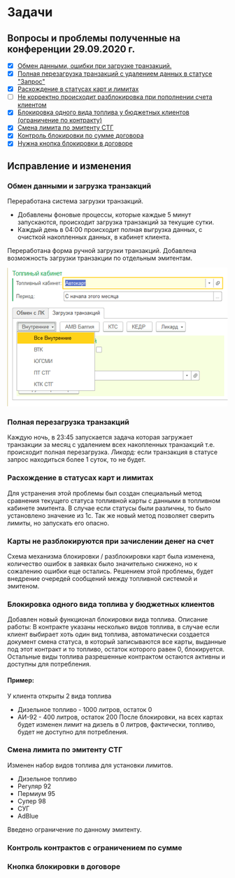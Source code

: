 # Задачи
## Вопросы и проблемы полученные на конференции 29.09.2020 г.
- [X] [Обмен данными, ошибки при загрузке транзакций.](#Обмен-данными-и-загрузка-транзакций)
- [X] [Полная перезагрузка транзакций с удалением данных в статусе "Запрос"](#Полная-перезагрузка-транзакций)
- [X] [Расхождение в статусах карт и лимитах](#Расхождение-в-статусах-карт-и-лимитах)
- [ ] [Не корректно происходит разблокировка при пополнении счета клиентом](#Карты-не-разблокируются-при-зачислении-денег-на-счет)
- [X] [Блокировка одного вида топлива у бюджетных клиентов (ограничение по контракту)](#Блокировка-одного-вида-топлива-у-бюджетных-клиентов)
- [X] [Смена лимита по эмитенту СТГ](#Смена-лимита-по-эмитенту-СТГ)
- [X] [Контроль блокировки по сумме договора](#Контроль-контрактов-с-ограничением-по-сумме)
- [X] [Нужна кнопка блокировки в договоре](#Кнопка-блокировки-в-договоре)

## Исправление и изменения
### Обмен данными и загрузка транзакций
Переработана система загрузки транзакций.
- Добавлены фоновые процессы, которые каждые 5 минут запускаются, происходит загрузка транзакций за текущие сутки.
- Каждый день в 04:00 происходит полная выгрузка данных, с очисткой накопленных данных, в кабинет клиента.

Переработана форма ручной загрузки транзакций.
Добавлена возможность загрузки транзакции по отдельным эмитентам.

![Изменения на форме](./src/getTrans.png)

### Полная перезагрузка транзакций
Каждую ночь, в 23:45 запускается задача которая загружает транзакции за месяц с удалением всех накопленных транзакций т.е. происходит полная перезагрузка. *Ликард:* если транзакция в статусе запрос находиться более 1 суток, то не будет.

### Расхождение в статусах карт и лимитах
Для устранения этой проблемы был создан специальный метод сравнения текущего статуса топливной карты с данными в топливном кабинете эмитента. В случае если статусы были различны, то было установлено значение из 1с.
Так же новый метод позволяет сверить лимиты, но запускать его опасно.

### Карты не разблокируются при зачислении денег на счет
Схема механизма блокировки / разблокировки карт была изменена, количество ошибок в заявках было значительно снижено, но к сожалению ошибки еще остались.
Решением этой проблемы, будет внедрение очередей сообщений между топливной системой и эмитеном.

### Блокировка одного вида топлива у бюджетных клиентов
Добавлен новый функционал блокировки вида топлива.
Описание работы:
В контракте указаны несколько видов топлива, в случае если клиент выбирает хоть один вид топлива, автоматически создается документ смена статуса, в который записываются все карты, выданные под этот контракт и то топливо, остаток которого равен 0, блокируется. Остальные виды топлива разрешенные контрактом остаются активны и доступны для потребления.

#### Пример:
У клиента открыты 2 вида топлива
- Дизельное топливо - 1000 литров, остаток 0
- АИ-92 - 400 литров, остаток 200
После блокировки, на всех картах будет изменен лимит на дизель в 0 литров, фактически, топливо, будет не доступно для потребления.

### Смена лимита по эмитенту СТГ
Изменен набор видов топлива для установки лимитов.
- Дизельное топливо
- Регуляр 92
- Пермиум 95
- Супер 98
- СУГ
- AdBlue

Введено ограничение по данному эмитенту.

### Контроль контрактов с ограничением по сумме


### Кнопка блокировки в договоре

